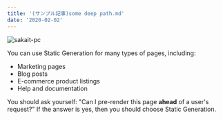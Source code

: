 ```yaml
---
title: '(サンプル記事)some deep path.md'
date: '2020-02-02'
---
```


![sakait-pc](https://i.gyazo.com/e44e367b7783ed1a8f120b530a32a4a5.png)

You can use Static Generation for many types of pages, including:

- Marketing pages
- Blog posts
- E-commerce product listings
- Help and documentation

You should ask yourself: "Can I pre-render this page **ahead** of a user's request?" If the answer is yes, then you should choose Static Generation.
